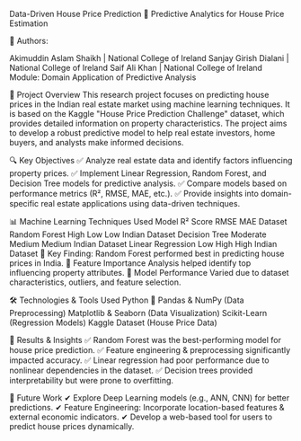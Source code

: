 Data-Driven House Price Prediction
📌 Predictive Analytics for House Price Estimation

📌 Authors:

Akimuddin Aslam Shaikh | National College of Ireland 
Sanjay Girish Dialani | National College of Ireland 
Saif Ali Khan | National College of Ireland
Module: Domain Application of Predictive Analysis


📌 Project Overview
This research project focuses on predicting house prices in the Indian real estate market using machine learning techniques. It is based on the Kaggle "House Price Prediction Challenge" dataset, which provides detailed information on property characteristics. The project aims to develop a robust predictive model to help real estate investors, home buyers, and analysts make informed decisions.

🔍 Key Objectives
✅ Analyze real estate data and identify factors influencing property prices.
✅ Implement Linear Regression, Random Forest, and Decision Tree models for predictive analysis.
✅ Compare models based on performance metrics (R², RMSE, MAE, etc.).
✅ Provide insights into domain-specific real estate applications using data-driven techniques.


📊 Machine Learning Techniques Used
Model	R² Score	RMSE	MAE	Dataset
Random Forest	High	Low	Low	Indian Dataset
Decision Tree	Moderate	Medium	Medium	Indian Dataset
Linear Regression	Low	High	High	Indian Dataset
🔹 Key Finding: Random Forest performed best in predicting house prices in India.
🔹 Feature Importance Analysis helped identify top influencing property attributes.
🔹 Model Performance Varied due to dataset characteristics, outliers, and feature selection.

🛠️ Technologies & Tools Used
Python 🐍
Pandas & NumPy (Data Preprocessing)
Matplotlib & Seaborn (Data Visualization)
Scikit-Learn (Regression Models)
Kaggle Dataset (House Price Data)

📌 Results & Insights
✅ Random Forest was the best-performing model for house price prediction.
✅ Feature engineering & preprocessing significantly impacted accuracy.
✅ Linear regression had poor performance due to nonlinear dependencies in the dataset.
✅ Decision trees provided interpretability but were prone to overfitting.

📌 Future Work
✔ Explore Deep Learning models (e.g., ANN, CNN) for better predictions.
✔ Feature Engineering: Incorporate location-based features & external economic indicators.
✔ Develop a web-based tool for users to predict house prices dynamically.
